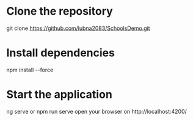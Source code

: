 # Clone the repository
git clone https://github.com/lubna2083/SchoolsDemo.git
 

# Install dependencies
npm install --force

# Start the application
ng serve or npm run serve
open your browser on http://localhost:4200/
